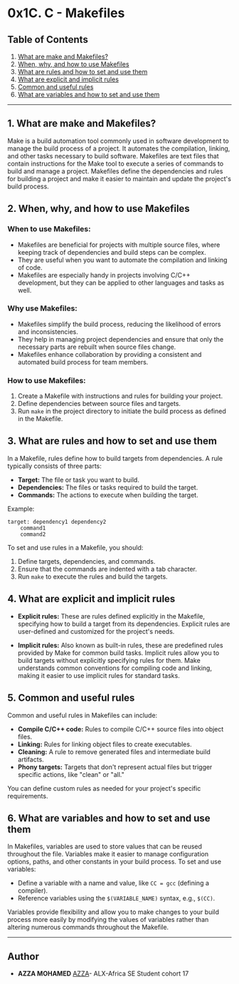 # 0x1C. C - Makefiles

## Table of Contents

1. [What are make and Makefiles?](#what-are-make-and-makefiles)
2. [When, why, and how to use Makefiles](#when-why-and-how-to-use-makefiles)
3. [What are rules and how to set and use them](#what-are-rules-and-how-to-set-and-use-them)
4. [What are explicit and implicit rules](#what-are-explicit-and-implicit-rules)
5. [Common and useful rules](#common-and-useful-rules)
6. [What are variables and how to set and use them](#what-are-variables-and-how-to-set-and-use-them)

---

## 1. What are make and Makefiles?

Make is a build automation tool commonly used in software development to manage the build process of a project. It automates the compilation, linking, and other tasks necessary to build software. Makefiles are text files that contain instructions for the Make tool to execute a series of commands to build and manage a project. Makefiles define the dependencies and rules for building a project and make it easier to maintain and update the project's build process.

## 2. When, why, and how to use Makefiles

### When to use Makefiles:
- Makefiles are beneficial for projects with multiple source files, where keeping track of dependencies and build steps can be complex.
- They are useful when you want to automate the compilation and linking of code.
- Makefiles are especially handy in projects involving C/C++ development, but they can be applied to other languages and tasks as well.

### Why use Makefiles:
- Makefiles simplify the build process, reducing the likelihood of errors and inconsistencies.
- They help in managing project dependencies and ensure that only the necessary parts are rebuilt when source files change.
- Makefiles enhance collaboration by providing a consistent and automated build process for team members.

### How to use Makefiles:
1. Create a Makefile with instructions and rules for building your project.
2. Define dependencies between source files and targets.
3. Run `make` in the project directory to initiate the build process as defined in the Makefile.

## 3. What are rules and how to set and use them

In a Makefile, rules define how to build targets from dependencies. A rule typically consists of three parts:

- **Target:** The file or task you want to build.
- **Dependencies:** The files or tasks required to build the target.
- **Commands:** The actions to execute when building the target.

Example:
```make
target: dependency1 dependency2
    command1
    command2
```

To set and use rules in a Makefile, you should:
1. Define targets, dependencies, and commands.
2. Ensure that the commands are indented with a tab character.
3. Run `make` to execute the rules and build the targets.

## 4. What are explicit and implicit rules

- **Explicit rules:** These are rules defined explicitly in the Makefile, specifying how to build a target from its dependencies. Explicit rules are user-defined and customized for the project's needs.

- **Implicit rules:** Also known as built-in rules, these are predefined rules provided by Make for common build tasks. Implicit rules allow you to build targets without explicitly specifying rules for them. Make understands common conventions for compiling code and linking, making it easier to use implicit rules for standard tasks.

## 5. Common and useful rules

Common and useful rules in Makefiles can include:

- **Compile C/C++ code:** Rules to compile C/C++ source files into object files.
- **Linking:** Rules for linking object files to create executables.
- **Cleaning:** A rule to remove generated files and intermediate build artifacts.
- **Phony targets:** Targets that don't represent actual files but trigger specific actions, like "clean" or "all."

You can define custom rules as needed for your project's specific requirements.

## 6. What are variables and how to set and use them

In Makefiles, variables are used to store values that can be reused throughout the file. Variables make it easier to manage configuration options, paths, and other constants in your build process. To set and use variables:

- Define a variable with a name and value, like `CC = gcc` (defining a compiler).
- Reference variables using the `$(VARIABLE_NAME)` syntax, e.g., `$(CC)`.

Variables provide flexibility and allow you to make changes to your build process more easily by modifying the values of variables rather than altering numerous commands throughout the Makefile.

---

## Author
* **AZZA MOHAMED** [AZZA](https://github.com/medazza)- ALX-Africa SE Student cohort 17